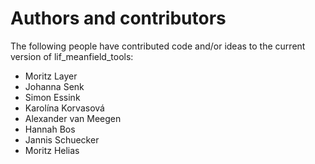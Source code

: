 # Authors and contributors

The following people have contributed code and/or ideas to the current version
of lif_meanfield_tools:

* Moritz Layer
* Johanna Senk
* Simon Essink
* Karolína Korvasová
* Alexander van Meegen
* Hannah Bos
* Jannis Schuecker
* Moritz Helias
